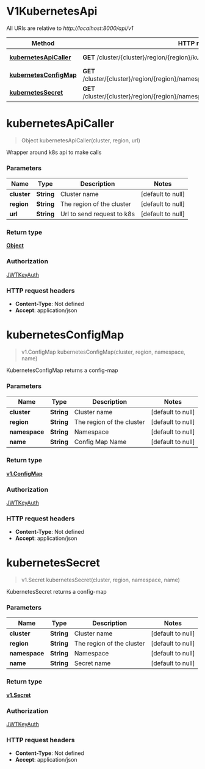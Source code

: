 # V1KubernetesApi

All URIs are relative to *http://localhost:8000/api/v1*

Method | HTTP request | Description
------------- | ------------- | -------------
[**kubernetesApiCaller**](V1KubernetesApi.md#kubernetesApiCaller) | **GET** /cluster/{cluster}/region/{region}/kubernetes/{url} | Wrapper around k8s api to make calls
[**kubernetesConfigMap**](V1KubernetesApi.md#kubernetesConfigMap) | **GET** /cluster/{cluster}/region/{region}/namespaces/{namespace}/configmaps/{name} | KubernetesConfigMap returns a config-map
[**kubernetesSecret**](V1KubernetesApi.md#kubernetesSecret) | **GET** /cluster/{cluster}/region/{region}/namespaces/{namespace}/secrets/{name} | KubernetesSecret returns a config-map


<a name="kubernetesApiCaller"></a>
# **kubernetesApiCaller**
> Object kubernetesApiCaller(cluster, region, url)

Wrapper around k8s api to make calls

### Parameters

Name | Type | Description  | Notes
------------- | ------------- | ------------- | -------------
 **cluster** | **String**| Cluster name | [default to null]
 **region** | **String**| The region of the cluster | [default to null]
 **url** | **String**| Url to send request to k8s | [default to null]

### Return type

[**Object**](../Models/object.md)

### Authorization

[JWTKeyAuth](../README.md#JWTKeyAuth)

### HTTP request headers

- **Content-Type**: Not defined
- **Accept**: application/json

<a name="kubernetesConfigMap"></a>
# **kubernetesConfigMap**
> v1.ConfigMap kubernetesConfigMap(cluster, region, namespace, name)

KubernetesConfigMap returns a config-map

### Parameters

Name | Type | Description  | Notes
------------- | ------------- | ------------- | -------------
 **cluster** | **String**| Cluster name | [default to null]
 **region** | **String**| The region of the cluster | [default to null]
 **namespace** | **String**| Namespace | [default to null]
 **name** | **String**| Config Map Name | [default to null]

### Return type

[**v1.ConfigMap**](../Models/v1.ConfigMap.md)

### Authorization

[JWTKeyAuth](../README.md#JWTKeyAuth)

### HTTP request headers

- **Content-Type**: Not defined
- **Accept**: application/json

<a name="kubernetesSecret"></a>
# **kubernetesSecret**
> v1.Secret kubernetesSecret(cluster, region, namespace, name)

KubernetesSecret returns a config-map

### Parameters

Name | Type | Description  | Notes
------------- | ------------- | ------------- | -------------
 **cluster** | **String**| Cluster name | [default to null]
 **region** | **String**| The region of the cluster | [default to null]
 **namespace** | **String**| Namespace | [default to null]
 **name** | **String**| Secret name | [default to null]

### Return type

[**v1.Secret**](../Models/v1.Secret.md)

### Authorization

[JWTKeyAuth](../README.md#JWTKeyAuth)

### HTTP request headers

- **Content-Type**: Not defined
- **Accept**: application/json

